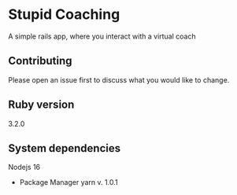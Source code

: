 # Stupid Coaching

A simple rails app, where you interact with a virtual coach

## Contributing

Please open an issue first
to discuss what you would like to change.

## Ruby version
3.2.0

## System dependencies
Nodejs 16
* Package Manager 
yarn v. 1.0.1
